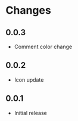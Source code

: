 Changes
=======

0.0.3
-----

- Comment color change

0.0.2
-----

- Icon update

0.0.1
-----

- Initial release
